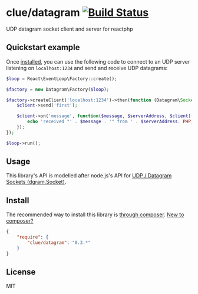 # clue/datagram [![Build Status](https://travis-ci.org/clue/datagram.png?branch=master)](https://travis-ci.org/clue/datagram)

UDP datagram socket client and server for reactphp

## Quickstart example

Once [installed](#install), you can use the following code to connect to an UDP server listening on
`localhost:1234` and send and receive UDP datagrams:  

```php
$loop = React\EventLoop\Factory::create();

$factory = new Datagram\Factory($loop);

$factory->createClient('localhost:1234')->then(function (Datagram\Socket $client) {
    $client->send('first');

    $client->on('message', function($message, $serverAddress, $client) {
        echo 'received "' . $message . '" from ' . $serverAddress. PHP_EOL;
    });
});

$loop->run();
```

## Usage

This library's API is modelled after node.js's API for
[UDP / Datagram Sockets (dgram.Socket)](http://nodejs.org/api/dgram.html).

## Install

The recommended way to install this library is [through composer](http://getcomposer.org). [New to composer?](http://getcomposer.org/doc/00-intro.md)

```JSON
{
    "require": {
        "clue/datagram": "0.3.*"
    }
}
```

## License

MIT
